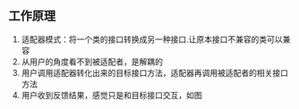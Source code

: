 ## 工作原理

1.  适配器模式：将一个类的接口转换成另一种接口.让原本接口不兼容的类可以兼容
2.  从用户的角度看不到被适配者，是解耦的
3.  用户调用适配器转化出来的目标接口方法，适配器再调用被适配者的相关接口方法
4.  用户收到反馈结果，感觉只是和目标接口交互，如图
